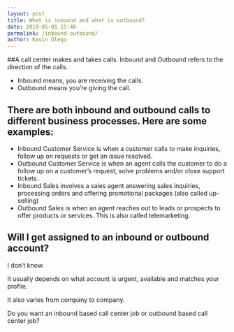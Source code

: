 ```yaml
--- 
layout: post 
title: What is inbound and what is outbound?
date: 2019-05-01 15:48
permalink: /inbound-outbound/ 
author: Kevin Olega 
--- 
```

##A call center makes and takes calls. Inbound and Outbound refers to the direction of the calls.

- Inbound means, you are receiving the calls.
- Outbound means you’re giving the call.

## There are both inbound and outbound calls to different business processes. Here are some examples:

- Inbound Customer Service is when a customer calls to make inquiries, follow up on requests or get an issue resolved.
- Outbound Customer Service is when an agent calls the customer to do a follow up on a customer’s request, solve problems and/or close support tickets.
- Inbound Sales involves a sales agent answering sales inquiries, processing orders and offering promotional packages (also called up-selling)
- Outbound Sales is when an agent reaches out to leads or prospects to offer products or services. This is also called telemarketing.

## Will I get assigned to an inbound or outbound account?

I don’t know. 

It usually depends on what account is urgent, available and matches your profile. 

It also varies from company to company. 

Do you want an inbound based call center job or outbound based call center job?
